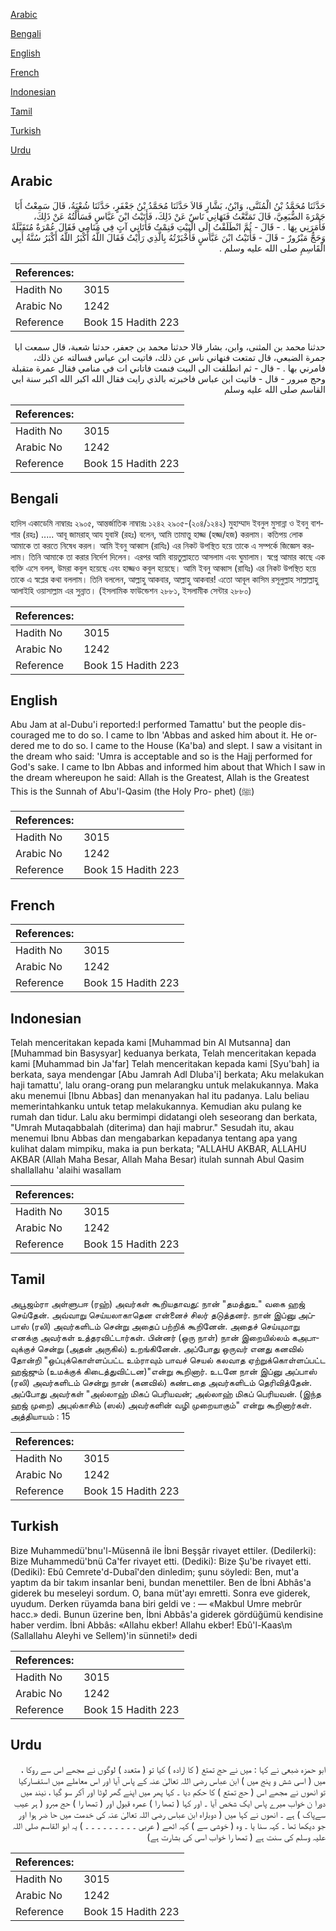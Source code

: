 [Arabic](#arabic)

[Bengali](#bengali)

[English](#english)

[French](#french)

[Indonesian](#indonesian)

[Tamil](#tamil)

[Turkish](#turkish)

[Urdu](#urdu)

## Arabic


<div dir="rtl" lang="ar" style={{fontSize:'larger',backgroundColor:'#f8f9fa',padding:20}}>
حَدَّثَنَا مُحَمَّدُ بْنُ الْمُثَنَّى، وَابْنُ، بَشَّارٍ قَالاَ حَدَّثَنَا مُحَمَّدُ بْنُ جَعْفَرٍ، حَدَّثَنَا شُعْبَةُ، قَالَ سَمِعْتُ أَبَا جَمْرَةَ الضُّبَعِيَّ، قَالَ تَمَتَّعْتُ فَنَهَانِي نَاسٌ عَنْ ذَلِكَ، فَأَتَيْتُ ابْنَ عَبَّاسٍ فَسَأَلْتُهُ عَنْ ذَلِكَ، فَأَمَرَنِي بِهَا ‏.‏ - قَالَ - ثُمَّ انْطَلَقْتُ إِلَى الْبَيْتِ فَنِمْتُ فَأَتَانِي آتٍ فِي مَنَامِي فَقَالَ عُمْرَةٌ مُتَقَبَّلَةٌ وَحَجٌّ مَبْرُورٌ - قَالَ - فَأَتَيْتُ ابْنَ عَبَّاسٍ فَأَخْبَرْتُهُ بِالَّذِي رَأَيْتُ فَقَالَ اللَّهُ أَكْبَرُ اللَّهُ أَكْبَرُ سُنَّةُ أَبِي الْقَاسِمِ صلى الله عليه وسلم ‏.‏
</div>
<div style={{backgroundColor:'#f8f9fa',padding:20, marginBottom: 10}}><table> <thead> <tr> <th>References:</th> <th></th> </tr> </thead> <tbody><tr><td>Hadith No</td><td>3015</td></tr><tr><td>Arabic No</td><td>1242</td></tr><tr><td>Reference</td><td>Book 15 Hadith 223</td></tr></tbody></table></div>


<div dir="rtl" lang="ar" style={{fontSize:'larger',backgroundColor:'#f8f9fa',padding:20}}>
حدثنا محمد بن المثنى، وابن، بشار قالا حدثنا محمد بن جعفر، حدثنا شعبة، قال سمعت ابا جمرة الضبعي، قال تمتعت فنهاني ناس عن ذلك، فاتيت ابن عباس فسالته عن ذلك، فامرني بها . - قال - ثم انطلقت الى البيت فنمت فاتاني ات في منامي فقال عمرة متقبلة وحج مبرور - قال - فاتيت ابن عباس فاخبرته بالذي رايت فقال الله اكبر الله اكبر سنة ابي القاسم صلى الله عليه وسلم
</div>
<div style={{backgroundColor:'#f8f9fa',padding:20, marginBottom: 10}}><table> <thead> <tr> <th>References:</th> <th></th> </tr> </thead> <tbody><tr><td>Hadith No</td><td>3015</td></tr><tr><td>Arabic No</td><td>1242</td></tr><tr><td>Reference</td><td>Book 15 Hadith 223</td></tr></tbody></table></div>

## Bengali


<div dir="ltr" lang="bn" style={{fontSize:'larger',backgroundColor:'#f8f9fa',padding:20}}>
হাদিস একাডেমি নাম্বারঃ ২৯০৫, আন্তর্জাতিক নাম্বারঃ ১২৪২ ২৯০৫-(২০৪/১২৪২) মুহাম্মাদ ইবনুল মুসান্না ও ইবনু বাশশার (রহঃ) ..... আবূ জামরাহ্ আয যুবাঈ (রহঃ) বলেন, আমি তামাত্তু হাজ্জ (হজ্জ/হজ) করলাম। কতিপয় লোক আমাকে তা করতে নিষেধ করল। আমি ইবনু আব্বাস (রাযিঃ) এর নিকট উপস্থিত হয়ে তাকে এ সম্পর্কে জিজ্ঞেস করলাম। তিনি আমাকে তা করার নির্দেশ দিলেন। এরপর আমি বায়তুল্লাহতে আসলাম এবং ঘুমালাম। স্বপ্নে আমার কাছে এক ব্যক্তি এসে বলল, উমরা কবুল হয়েছে এবং হাজ্জও কবুল হয়েছে। আমি ইবনু আব্বাস (রাযিঃ) এর নিকট উপস্থিত হয়ে তাকে এ স্বপ্লের কথা বললাম। তিনি বললেন, আল্লাহু আকবার, আল্লাহু আকবার! এতো আবূল কাসিম রসূলুল্লাহ সাল্লাল্লাহু আলাইহি ওয়াসাল্লাম এর সুন্নাত। (ইসলামিক ফাউন্ডেশন ২৮৮১, ইসলামীক সেন্টার ২৮৮০)
</div>
<div style={{backgroundColor:'#f8f9fa',padding:20, marginBottom: 10}}><table> <thead> <tr> <th>References:</th> <th></th> </tr> </thead> <tbody><tr><td>Hadith No</td><td>3015</td></tr><tr><td>Arabic No</td><td>1242</td></tr><tr><td>Reference</td><td>Book 15 Hadith 223</td></tr></tbody></table></div>

## English


<div dir="ltr" lang="en" style={{fontSize:'larger',backgroundColor:'#f8f9fa',padding:20}}>
Abu Jam at al-Dubu'i reported:I performed Tamattu' but the people dis- couraged me to do so. I came to Ibn 'Abbas and asked him about it. He ordered me to do so. I came to the House (Ka'ba) and slept. I saw a visitant in the dream who said: 'Umra is acceptable and so is the Hajj performed for God's sake. I came to Ibn Abbas and informed him about that Which I saw in the dream whereupon he said: Allah is the Greatest, Allah is the Greatest This is the Sunnah of Abu'l-Qasim (the Holy Pro- phet) (ﷺ)
</div>
<div style={{backgroundColor:'#f8f9fa',padding:20, marginBottom: 10}}><table> <thead> <tr> <th>References:</th> <th></th> </tr> </thead> <tbody><tr><td>Hadith No</td><td>3015</td></tr><tr><td>Arabic No</td><td>1242</td></tr><tr><td>Reference</td><td>Book 15 Hadith 223</td></tr></tbody></table></div>

## French


<div dir="ltr" lang="fr" style={{fontSize:'larger',backgroundColor:'#f8f9fa',padding:20}}>

</div>
<div style={{backgroundColor:'#f8f9fa',padding:20, marginBottom: 10}}><table> <thead> <tr> <th>References:</th> <th></th> </tr> </thead> <tbody><tr><td>Hadith No</td><td>3015</td></tr><tr><td>Arabic No</td><td>1242</td></tr><tr><td>Reference</td><td>Book 15 Hadith 223</td></tr></tbody></table></div>

## Indonesian


<div dir="ltr" lang="id" style={{fontSize:'larger',backgroundColor:'#f8f9fa',padding:20}}>
Telah menceritakan kepada kami [Muhammad bin Al Mutsanna] dan [Muhammad bin Basysyar] keduanya berkata, Telah menceritakan kepada kami [Muhammad bin Ja'far] Telah menceritakan kepada kami [Syu'bah] ia berkata, saya mendengar [Abu Jamrah Adl Dluba'i] berkata; Aku melakukan haji tamattu', lalu orang-orang pun melarangku untuk melakukannya. Maka aku menemui [Ibnu Abbas] dan menanyakan hal itu padanya. Lalu beliau memerintahkanku untuk tetap melakukannya. Kemudian aku pulang ke rumah dan tidur. Lalu aku bermimpi didatangi oleh seseorang dan berkata, "Umrah Mutaqabbalah (diterima) dan haji mabrur." Sesudah itu, akau menemui Ibnu Abbas dan mengabarkan kepadanya tentang apa yang kulihat dalam mimpiku, maka ia pun berkata; "ALLAHU AKBAR, ALLAHU AKBAR (Allah Maha Besar, Allah Maha Besar) itulah sunnah Abul Qasim shallallahu 'alaihi wasallam
</div>
<div style={{backgroundColor:'#f8f9fa',padding:20, marginBottom: 10}}><table> <thead> <tr> <th>References:</th> <th></th> </tr> </thead> <tbody><tr><td>Hadith No</td><td>3015</td></tr><tr><td>Arabic No</td><td>1242</td></tr><tr><td>Reference</td><td>Book 15 Hadith 223</td></tr></tbody></table></div>

## Tamil


<div dir="ltr" lang="ta" style={{fontSize:'larger',backgroundColor:'#f8f9fa',padding:20}}>
அபூஜம்ரா அள்ளுபஈ (ரஹ்) அவர்கள் கூறியதாவது: நான் "தமத்துஉ" வகை ஹஜ் செய்தேன். அவ்வாறு செய்யலாகாதென என்னைச் சிலர் தடுத்தனர். நான் இப்னு அப்பாஸ் (ரலி) அவர்களிடம் சென்று அதைப் பற்றிக் கூறினேன். அதைச் செய்யுமாறு எனக்கு அவர்கள் உத்தரவிட்டார்கள். பின்னர் (ஒரு நாள்) நான் இறையில்லம் கஅபாவுக்குச் சென்று (அதன் அருகில்) உறங்கினேன். அப்போது ஒருவர் எனது கனவில் தோன்றி "ஒப்புக்கொள்ளப்பட்ட உம்ராவும் பாவச் செயல் கலவாத ஏற்றுக்கொள்ளப்பட்ட ஹஜ்ஜும் (உமக்குக் கிடைத்துவிட்டன)"என்று கூறினார். உடனே நான் இப்னு அப்பாஸ் (ரலி) அவர்களிடம் சென்று நான் (கனவில்) கண்டதை அவர்களிடம் தெரிவித்தேன். அப்போது அவர்கள் "அல்லாஹ் மிகப் பெரியவன்; அல்லாஹ் மிகப் பெரியவன். (இந்த ஹஜ் முறை) அபுல்காசிம் (ஸல்) அவர்களின் வழி முறையாகும்" என்று கூறினார்கள். அத்தியாயம் : 15
</div>
<div style={{backgroundColor:'#f8f9fa',padding:20, marginBottom: 10}}><table> <thead> <tr> <th>References:</th> <th></th> </tr> </thead> <tbody><tr><td>Hadith No</td><td>3015</td></tr><tr><td>Arabic No</td><td>1242</td></tr><tr><td>Reference</td><td>Book 15 Hadith 223</td></tr></tbody></table></div>

## Turkish


<div dir="ltr" lang="tr" style={{fontSize:'larger',backgroundColor:'#f8f9fa',padding:20}}>
Bize Muhammedü'bnu'l-Müsennâ ile İbni Beşşâr rivayet ettiler. (Dedilerki): Bize Muhammedü'bnü Ca'fer rivayet etti. (Dediki): Bize Şu'be rivayet etti. (Dediki): Ebû Cemrete'd-Dubaî'den dinledim; şunu söyledi: Ben, mut'a yaptım da bir takım insanlar beni, bundan menettiler. Ben de İbni Abhâs'a giderek bu meseleyi sordum. O, bana müt'ayı emretti. Sonra eve giderek, uyudum. Derken rüyamda bana biri geldi ve : — «Makbul Umre mebrûr hacc.» dedi. Bunun üzerine ben, İbni Abbâs'a giderek gördüğümü kendisine haber verdim. İbni Abbâs: «Allahu ekber! Allahu ekber! Ebû'l-Kaas\m (Sallallahu Aleyhi ve Sellem)'in sünneti!» dedi
</div>
<div style={{backgroundColor:'#f8f9fa',padding:20, marginBottom: 10}}><table> <thead> <tr> <th>References:</th> <th></th> </tr> </thead> <tbody><tr><td>Hadith No</td><td>3015</td></tr><tr><td>Arabic No</td><td>1242</td></tr><tr><td>Reference</td><td>Book 15 Hadith 223</td></tr></tbody></table></div>

## Urdu


<div dir="rtl" lang="ur" style={{fontSize:'larger',backgroundColor:'#f8f9fa',padding:20}}>
ابو حمزہ ضبعی نے کہا : میں نے حج تمتع ( کا ارادہ ) کیا تو ( متعدد ) لوگوں نے مجھے اس سے روکا ، میں ( اسی شش و پنج میں ) ابن عباس رضی اللہ تعالیٰ عنہ کے پاس آیا اور اس معاملے میں استفسارکیا تو انھوں نے مجھے اس ( حج تمتع ) کا حکم دیا ۔ کہا پھر میں اپنے گھر لوٹا اور آکر سو گیا ، نیند میں دورا ن خواب میرے پاس ایک شخص آیا ۔ اور کہا ( تمھا را ) عمرہ قبول اور ( تمھا را ) حج مبرو ( ہر عیب سےپاک ) ہے ۔ انھوں نے کہا میں ( دوباراہ ابن عباس رضی اللہ تعالیٰ عنہ کی خدمت میں حا ضر ہوا اور جو دیکھا تھا ۔ کہہ سنا یا ۔ وہ ( خوشی سے ) کہہ اٹھے ( عربی ۔ ۔ ۔ ۔ ۔ ۔ ۔ ۔ ۔ ) یہ ابو القاسم صلی اللہ علیہ وسلم کی سنت ہے ( تمھا را خواب اسی کی بشارت ہے)
</div>
<div style={{backgroundColor:'#f8f9fa',padding:20, marginBottom: 10}}><table> <thead> <tr> <th>References:</th> <th></th> </tr> </thead> <tbody><tr><td>Hadith No</td><td>3015</td></tr><tr><td>Arabic No</td><td>1242</td></tr><tr><td>Reference</td><td>Book 15 Hadith 223</td></tr></tbody></table></div>